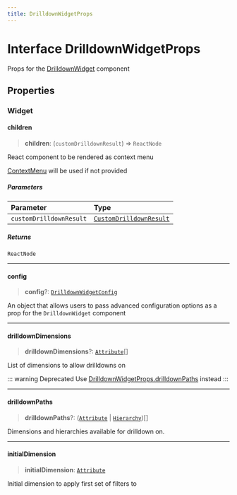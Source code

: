 ```yaml
---
title: DrilldownWidgetProps
---
```


# Interface DrilldownWidgetProps

Props for the [DrilldownWidget](../drilldown/function.DrilldownWidget.md) component

## Properties

### Widget

#### children

> **children**: (`customDrilldownResult`) => `ReactNode`

React component to be rendered as context menu

[ContextMenu](../drilldown/function.ContextMenu.md) will be used if not provided

##### Parameters

| Parameter | Type |
| :------ | :------ |
| `customDrilldownResult` | [`CustomDrilldownResult`](../type-aliases/type-alias.CustomDrilldownResult.md) |

##### Returns

`ReactNode`

***

#### config

> **config**?: [`DrilldownWidgetConfig`](../type-aliases/type-alias.DrilldownWidgetConfig.md)

An object that allows users to pass advanced configuration options as a prop for the `DrilldownWidget` component

***

#### drilldownDimensions

> **drilldownDimensions**?: [`Attribute`](../../sdk-data/interfaces/interface.Attribute.md)[]

List of dimensions to allow drilldowns on

::: warning Deprecated
Use [DrilldownWidgetProps.drilldownPaths](interface.DrilldownWidgetProps.md#drilldownpaths) instead
:::

***

#### drilldownPaths

> **drilldownPaths**?: ([`Attribute`](../../sdk-data/interfaces/interface.Attribute.md) \| [`Hierarchy`](interface.Hierarchy.md))[]

Dimensions and hierarchies available for drilldown on.

***

#### initialDimension

> **initialDimension**: [`Attribute`](../../sdk-data/interfaces/interface.Attribute.md)

Initial dimension to apply first set of filters to
